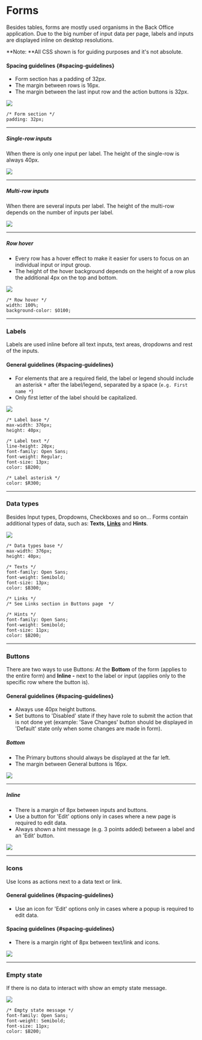 # Forms

Besides tables, forms are mostly used organisms in the Back Office application. Due to the big number of input data per page, labels and inputs are displayed inline on desktop resolutions.

**Note: **All CSS shown is for guiding purposes and it's not absolute.

#### Spacing guidelines {#spacing-guidelines}

* Form section has a padding of 32px.
* The margin between rows is 16px.
* The margin between the last input row and the action buttons is 32px. 

![](/assets/organisms/forms-spacing.png)

```
/* Form section */
padding: 32px;
```

---

##### Single-row inputs

When there is only one input per label. The height of the single-row is always 40px.

![](/assets/organisms/forms-single-input-types.png)

---

##### Multi-row inputs

When there are several inputs per label. The height of the multi-row depends on the number of inputs per label.

![](/assets/organisms/forms-multi-input-types.png)

---

##### Row hover

* Every row has a hover effect to make it easier for users to focus on an individual input or input group.
* The height of the hover background depends on the height of a row plus the additional 4px on the top and bottom.

![](/assets/organisms/forms-rows-hover.png)

```
/* Row hover */
width: 100%;
background-color: $O100;
```

---

### Labels

Labels are used inline before all text inputs, text areas, dropdowns and rest of the inputs.

#### General guidelines {#spacing-guidelines}

* For elements that are a required field, the label or legend should include an asterisk `*` after the label/legend, separated by a space \(`e.g. First name *`\)
* Only first letter of the label should be capitalized.

![](/assets/organisms/forms-labels.png)

```
/* Label base */
max-width: 376px;
height: 40px;

/* Label text */
line-height: 20px;
font-family: Open Sans;
font-weight: Regular;
font-size: 13px;
color: $B200;

/* Label asterisk */
color: $R300;
```

---

### Data types

Besides Input types, Dropdowns, Checkboxes and so on... Forms contain additional types of data, such as: **Texts**, [**Links**](//atoms/buttons.html#links) and **Hints**.

![](/assets/organisms/forms-data-types.png)

```
/* Data types base */
max-width: 376px;
height: 40px;

/* Texts */
font-family: Open Sans;
font-weight: Semibold;
font-size: 13px;
color: $B300;

/* Links */
/* See Links section in Buttons page  */

/* Hints */
font-family: Open Sans;
font-weight: Semibold;
font-size: 11px;
color: $B200;
```

---

### Buttons

There are two ways to use Buttons: At the **Bottom** of the form \(applies to the entire form\) and **Inline -** next to the label or input \(applies only to the specific row where the button is\).

#### General guidelines {#spacing-guidelines}

* Always use 40px height buttons.
* Set buttons to 'Disabled' state if they have role to submit the action that is not done yet \(example: 'Save Changes' button should be displayed in 'Default' state only when some changes are made in form\).

##### Bottom

* The Primary buttons should always be displayed at the far left.
* The margin between General buttons is 16px.

![](/assets/organisms/forms-bottom-buttons.png)

---

##### Inline

* There is a margin of 8px between inputs and buttons.
* Use a button for 'Edit' options only in cases where a new page is required to edit data.
* Always shown a hint message \(e.g. 3 points added\) between a label and an 'Edit' button.

![](/assets/organisms/forms-inline-buttons.png)

---

### Icons

Use Icons as actions next to a data text or link.

#### General guidelines {#spacing-guidelines}

* Use an icon for 'Edit' options only in cases where a popup is required to edit data.

#### Spacing guidelines {#spacing-guidelines}

* There is a margin right of 8px between text/link and icons.

![](/assets/organisms/forms-icons.png)

---

### Empty state

If there is no data to interact with show an empty state message.

![](/assets/organisms/forms-empty-state.png)

```
/* Empty state message */
font-family: Open Sans;
font-weight: Semibold;
font-size: 11px;
color: $B200;
```



